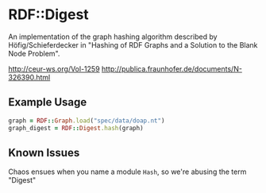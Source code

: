 # RDF::Digest

An implementation of the graph hashing algorithm described by Höfig/Schieferdecker in "Hashing of RDF Graphs and a Solution to the Blank Node Problem".

http://ceur-ws.org/Vol-1259
http://publica.fraunhofer.de/documents/N-326390.html

## Example Usage

```ruby
graph = RDF::Graph.load("spec/data/doap.nt")
graph_digest = RDF::Digest.hash(graph)
```

## Known Issues

Chaos ensues when you name a module `Hash`, so we're abusing the term "Digest"